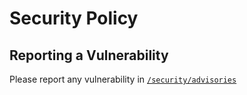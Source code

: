 # Security Policy

## Reporting a Vulnerability

Please report any vulnerability in [`/security/advisories`](https://github.com/Malix-Labs/GitHub-Action_Permanent-Interaction-Limits/security/advisories)
